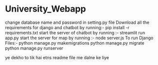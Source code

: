 # University_Webapp
change database name and password in setting.py file
Download all the requirements for django and chatbot by running:-  pip install -r requirements.txt
start the server of chatbot by running :- streamlit run app.py
start the server for map by running :- node server.js
To run Django Files:- python manage.py makemigrations
                      python manage.py migrate
                      python manage.py runserver

ye dekho to tik hai etns readme file me dalne ke liye
